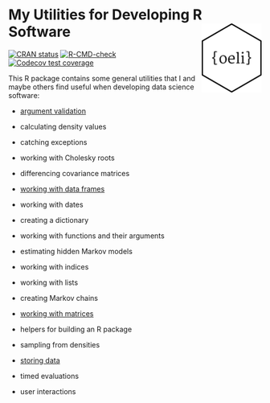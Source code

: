 # My Utilities for Developing R Software <a href="https://loelschlaeger.de/oeli/"><img src="man/figures/logo.png" align="right" height="138" /></a>

<!-- badges: start -->
[![CRAN status](https://www.r-pkg.org/badges/version/oeli)](https://CRAN.R-project.org/package=oeli)
[![R-CMD-check](https://github.com/loelschlaeger/oeli/actions/workflows/R-CMD-check.yaml/badge.svg)](https://github.com/loelschlaeger/oeli/actions/workflows/R-CMD-check.yaml)
[![Codecov test coverage](https://codecov.io/gh/loelschlaeger/oeli/branch/master/graph/badge.svg)](https://app.codecov.io/gh/loelschlaeger/oeli?branch=master)
<!-- badges: end -->

This R package contains some general utilities that I and maybe others find useful when developing data science software:

- [argument validation](https://loelschlaeger.de/oeli/articles/argument_validation.html)

- calculating density values

- catching exceptions

- working with Cholesky roots

- differencing covariance matrices

- [working with data frames](https://loelschlaeger.de/oeli/articles/data_frame_helpers.html)

- working with dates

- creating a dictionary

- working with functions and their arguments

- estimating hidden Markov models

- working with indices

- working with lists

- creating Markov chains

- [working with matrices](https://loelschlaeger.de/oeli/articles/matrix_helpers.html)

- helpers for building an R package

- sampling from densities

- [storing data](https://loelschlaeger.de/oeli/articles/storage_helpers.html)

- timed evaluations

- user interactions


